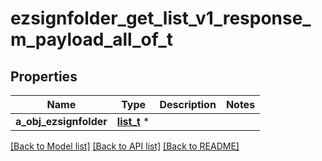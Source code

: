 # ezsignfolder_get_list_v1_response_m_payload_all_of_t

## Properties
Name | Type | Description | Notes
------------ | ------------- | ------------- | -------------
**a_obj_ezsignfolder** | [**list_t**](ezsignfolder_list_element.md) \* |  | 

[[Back to Model list]](../README.md#documentation-for-models) [[Back to API list]](../README.md#documentation-for-api-endpoints) [[Back to README]](../README.md)


